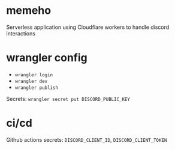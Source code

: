 # memeho

Serverless application using Cloudflare workers to handle discord interactions

# wrangler config

* `wrangler login`
* `wrangler dev`
* `wrangler publish`

Secrets: `wrangler secret put DISCORD_PUBLIC_KEY`

# ci/cd

Github actions secrets: `DISCORD_CLIENT_ID`, `DISCORD_CLIENT_TOKEN`
